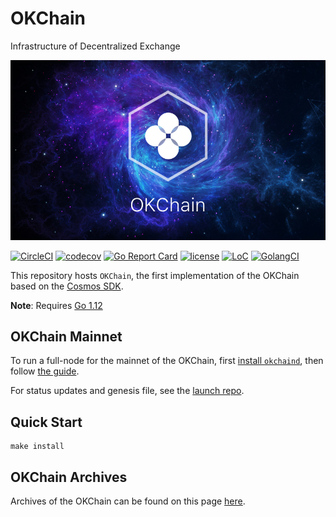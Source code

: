 # OKChain
Infrastructure of Decentralized Exchange

![banner](./docs/images/okchain-image.jpg)

[![CircleCI](https://circleci.com/gh/okex/okchain/tree/master.svg?style=shield)](https://circleci.com/gh/okex/okchain/tree/master)
[![codecov](https://codecov.io/gh/okex/okchain/branch/master/graph/badge.svg)](https://codecov.io/gh/okex/okchain)
[![Go Report Card](https://goreportcard.com/badge/github.com/okex/okchain)](https://goreportcard.com/report/github.com/okex/okchain)
[![license](https://img.shields.io/github/license/okex/okchain.svg)](https://github.com/okex/okchain/blob/master/LICENSE)
[![LoC](https://tokei.rs/b1/github/okex/okchain)](https://github.com/okex/okchain)
[![GolangCI](https://golangci.com/badges/github.com/okex/okchain.svg)](https://golangci.com/r/github.com/okex/okchain)

This repository hosts `OKChain`, the first implementation of the OKChain based on the [Cosmos SDK](https://github.com/cosmos/cosmos-sdk).

**Note**: Requires [Go 1.12](https://golang.org/dl/)

## OKChain Mainnet

To run a full-node for the mainnet of the OKChain, first [install `okchaind`](./docs/okchain-tutorials/installation.md), then follow [the guide](./docs/okchain-tutorials/join-mainnet.md).

For status updates and genesis file, see the [launch repo](https://github.com/okex/launch-okchain).

## Quick Start

```
make install
```

## OKChain Archives

Archives of the OKChain can be found on this page [here](./docs/resources/archives.md).

